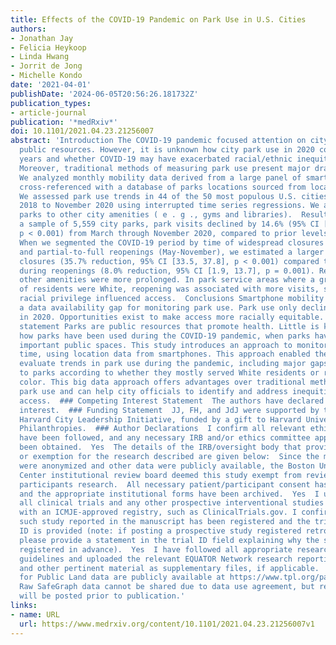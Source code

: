 ```yaml
---
title: Effects of the COVID-19 Pandemic on Park Use in U.S. Cities
authors:
- Jonathan Jay
- Felicia Heykoop
- Linda Hwang
- Jorrit de Jong
- Michelle Kondo
date: '2021-04-01'
publishDate: '2024-06-05T20:56:26.181732Z'
publication_types:
- article-journal
publication: '*medRxiv*'
doi: 10.1101/2021.04.23.21256007
abstract: 'Introduction The COVID-19 pandemic focused attention on city parks as important
  public resources. However, it is unknown how city park use in 2020 compared to prior
  years and whether COVID-19 may have exacerbated racial/ethnic inequities in access.
  Moreover, traditional methods of measuring park use present major drawbacks.  Methods
  We analyzed monthly mobility data derived from a large panel of smartphone devices,
  cross-referenced with a database of parks locations sourced from local agencies.
  We assessed park use trends in 44 of the 50 most populous U.S. cities from January
  2018 to November 2020 using interrupted time series regressions. We also compared
  parks to other city amenities ( e . g ., gyms and libraries).  Results Based on
  a sample of 5,559 city parks, park visits declined by 14.6% (95% CI [9.2, 19.7],
  p < 0.001) from March through November 2020, compared to prior levels and trends.
  When we segmented the COVID-19 period by time of widespread closures (March-April)
  and partial-to-full reopenings (May-November), we estimated a larger reduction during
  closures (35.7% reduction, 95% CI [33.5, 37.8], p < 0.001) compared to the reduction
  during reopenings (8.0% reduction, 95% CI [1.9, 13.7], p = 0.001). Reductions for
  other amenities were more prolonged. In park service areas where a greater proportion
  of residents were White, reopening was associated with more visits, suggesting that
  racial privilege influenced access.  Conclusions Smartphone mobility data can address
  a data availability gap for monitoring park use. Park use only declined modestly
  in 2020. Opportunities exist to make access more racially equitable.  Significance
  statement Parks are public resources that promote health. Little is known about
  how parks have been used during the COVID-19 pandemic, when parks have become particularly
  important public spaces. This study introduces an approach to monitor park use over
  time, using location data from smartphones. This approach enabled the authors to
  evaluate trends in park use during the pandemic, including major gaps in visits
  to parks according to whether they mostly served White residents or residents of
  color. This big data approach offers advantages over traditional methods for monitoring
  park use and can help city officials to identify and address inequities in park
  access.  ### Competing Interest Statement  The authors have declared no competing
  interest.  ### Funding Statement  JJ, FH, and JdJ were supported by the Bloomberg
  Harvard City Leadership Initiative, funded by a gift to Harvard University by Bloomberg
  Philanthropies.  ### Author Declarations  I confirm all relevant ethical guidelines
  have been followed, and any necessary IRB and/or ethics committee approvals have
  been obtained.  Yes  The details of the IRB/oversight body that provided approval
  or exemption for the research described are given below:  Since the mobility data
  were anonymized and other data were publicly available, the Boston University Medical
  Center institutional review board deemed this study exempt from review as non-human
  participants research.  All necessary patient/participant consent has been obtained
  and the appropriate institutional forms have been archived.  Yes  I understand that
  all clinical trials and any other prospective interventional studies must be registered
  with an ICMJE-approved registry, such as ClinicalTrials.gov. I confirm that any
  such study reported in the manuscript has been registered and the trial registration
  ID is provided (note: if posting a prospective study registered retrospectively,
  please provide a statement in the trial ID field explaining why the study was not
  registered in advance).  Yes  I have followed all appropriate research reporting
  guidelines and uploaded the relevant EQUATOR Network research reporting checklist(s)
  and other pertinent material as supplementary files, if applicable.  Yes  Trust
  for Public Land data are publicly available at https://www.tpl.org/parkserve/downloads.
  Raw SafeGraph data cannot be shared due to data use agreement, but replication code
  will be posted prior to publication.'
links:
- name: URL
  url: https://www.medrxiv.org/content/10.1101/2021.04.23.21256007v1
---
```

